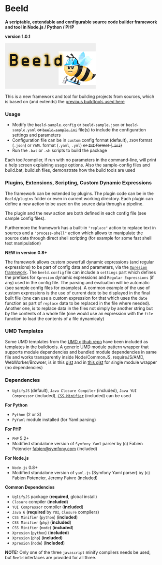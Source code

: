 Beeld
=====

**A scriptable, extendable and configurable source code builder framework and tool in Node.js / Python / PHP**

**version 1.0.1**

![beeld is a bee that builds flowers](/beeld.jpg)

This is a new framework and tool for building projects from sources, which is based on (and extends) the [previous buildtools used here](https://github.com/foo123/scripts)


### Usage

* Modify the `beeld-sample.config` or `beeld-sample.json` or `beeld-sample.yaml` <del>or `beeld-sample.ini`</del> file(s) to include the configuration settings and parameters
* Configuration file can be in `custom` config format (default), `JSON` format (`.json`) or `YAML` format (`.yaml`, `.yml`) <del>or `INI` format (`.ini`)</del>
* Run the `.bat` or `.sh` scripts to build the package

Each tool/compiler, if run with no parameters in the command-line, will print a help screen explaining usage options.
Also the sample-config files and build.bat, build.sh files, demonstrate how the build tools are used


### Plugins, Extensions, Scripting, Custom Dynamic Expressions

The framework can be extended by plugins. The plugin code can be in the `Beeld/plugins` folder or even in current working directory. Each plugin can define a new action to be used on the source data through a pipeline.

The plugin and the new action are both defined in each config file (see sample config files).

Furthermore the framework has a built-in `"replace"` action to replace text in sources and a `"process-shell"` action which allows to manipulate the source data through direct shell scripting (for example for some fast shell text manipulation)

**NEW in version 0.8+**

The framework allows custom powerfull dynamic expressions (and regular expressions) to be part of config data and parameters, via the [`Xpresion` framework](https://github.com/foo123/Xpresion). The `beeld.config` file can include a `settings` part which defines the prefixes for `Xpresion` dynamic expressions and `Regular Expressions` (if any) used in the config file. The parsing and evaluation will be automatic (see sample config files for examples). A common example of the use of custom expressions is the use of current date to be displayed in the final built file (one can use a custom expression for that which uses the `date` function as part of `replace` data to be replaced in the file where needed). Another one, is to replace data in the files not simply by another string but by the contents of a whole file (one would use an expression with the `file` function to load the contents of a file dynamicaly)



### UMD Templates

Some UMD templates from the [UMD github repo](https://github.com/umdjs/umd) have been included as templates in the buildtools.
A generic UMD module pattern wrapper that supports module dependencies and bundled module dependencies in same file and works transparently inside Node/CommonJS, requireJS/AMD, WebWorker/Browser, is in this [gist](https://gist.github.com/foo123/20e0ca043cdc50ecb004#)
and in [this gist](https://gist.github.com/foo123/8b0c069445bee29b0e93) for single module wrapper (no dependencies)


### Dependencies

* `UglifyJS` (default), `Java Closure Compiler` (included), `Java YUI Compressor` (included), [`CSS Minifier`](http://foo123.github.io/examples/css-minifier) (included) can be used

__For Python__
* `Python` (2 or 3)
* `PyYaml` module installed (for Yaml parsing)

__For PHP__
* `PHP` 5.2+
* Modified standalone version of `Symfony Yaml` parser by (c) Fabien Potencier <fabien@symfony.com> (included)

__For Node.js__
* `Node.js` 0.8+
* Modified standalone version of `yaml.js` (Symfony Yaml parser) by (c) Fabien Potencier, Jeremy Faivre (included)

__Common Dependencies__
* `UglifyJS` package (**required**, global install)
* `Closure` compiler (**included**)
* `YUI Compressor` compiler (**included**)
* `Java 6` (**required** by `YUI`, `Closure` compilers)
* `CSS Minifier` (`python`) (**included**)
* `CSS Minifier` (`php`) (**included**)
* `CSS Minifier` (`node`) (**included**)
* `Xpresion` (`python`) (**included**)
* `Xpresion` (`php`) (**included**)
* `Xpresion` (`node`) (**included**)

**NOTE:** Only one of the three `javascript` minify compilers needs be used, but `Beeld` interfaces are provided for all three.

